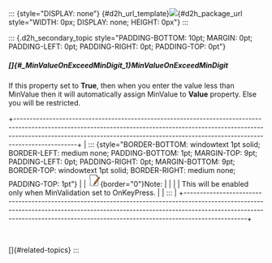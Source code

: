 ::: {style="DISPLAY: none"}
[](ms-xhelp:///?Id=d2h_url_template){#d2h_url_template}![](!package_url!){#d2h_package_url style="WIDTH: 0px; DISPLAY: none; HEIGHT: 0px"}
:::

::: {.d2h_secondary_topic style="PADDING-BOTTOM: 10pt; MARGIN: 0pt; PADDING-LEFT: 0pt; PADDING-RIGHT: 0pt; PADDING-TOP: 0pt"}
##### []{#_MinValueOnExceedMinDigit_1}MinValueOnExceedMinDigit

If this property set to **True**, then when you enter the value less than MinValue then it will automatically assign MinValue to **Value** property. Else you will be restricted.

+-------------------------------------------------------------------------------------------------------------------------------------------------------------------------------------------------------------------------------------------------------------+
| ::: {style="BORDER-BOTTOM: windowtext 1pt solid; BORDER-LEFT: medium none; PADDING-BOTTOM: 1pt; MARGIN-TOP: 9pt; PADDING-LEFT: 0pt; PADDING-RIGHT: 0pt; MARGIN-BOTTOM: 9pt; BORDER-TOP: windowtext 1pt solid; BORDER-RIGHT: medium none; PADDING-TOP: 1pt"} |
| ![](../ImagesExt/image261_3.jpg){border="0"}Note:                                                                                                                                                                                                           |
|                                                                                                                                                                                                                                                             |
| This will be enabled only when MinValidation set to OnKeyPress.                                                                                                                                                                                             |
| :::                                                                                                                                                                                                                                                         |
+-------------------------------------------------------------------------------------------------------------------------------------------------------------------------------------------------------------------------------------------------------------+

 

[]{#related-topics}
:::
